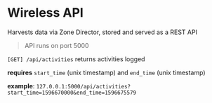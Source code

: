 # Wireless API

Harvests data via Zone Director, stored and served as a REST API
>API runs on port 5000

`[GET] /api/activities`
returns activities logged

**requires** `start_time` (unix timestamp) and `end_time` (unix timestamp)

**example**: 
`127.0.0.1:5000/api/activities?start_time=1596670000&end_time=1596675579`